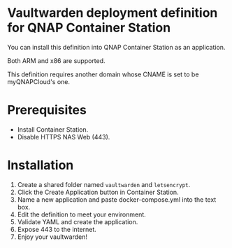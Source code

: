 # Vaultwarden deployment definition for QNAP Container Station

You can install this definition into QNAP Container Station as an application.

Both ARM and x86 are supported.

This definition requires another domain whose CNAME is set to be myQNAPCloud's one.

# Prerequisites

- Install Container Station.
- Disable HTTPS NAS Web (443).

# Installation

1. Create a shared folder named `vaultwarden` and `letsencrypt`.
2. Click the Create Application button in Container Station.
3. Name a new application and paste docker-compose.yml into the text box.
4. Edit the definition to meet your environment.
5. Validate YAML and create the application.
6. Expose 443 to the internet.
7. Enjoy your vaultwarden!
